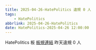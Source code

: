 ```yaml
---
title: 2025-04-26-HatePolitics 違規 0 人
tags:
    - HatePolitics
abbrlink: 2025-04-26-HatePolitics
date: HatePolitics-2025-04-26 12:00:00
---
```

HatePolitics 板 [板規連結](https://www.ptt.cc/bbs/HatePolitics/M.1617115262.A.D60.html)
昨天違規 0 人
